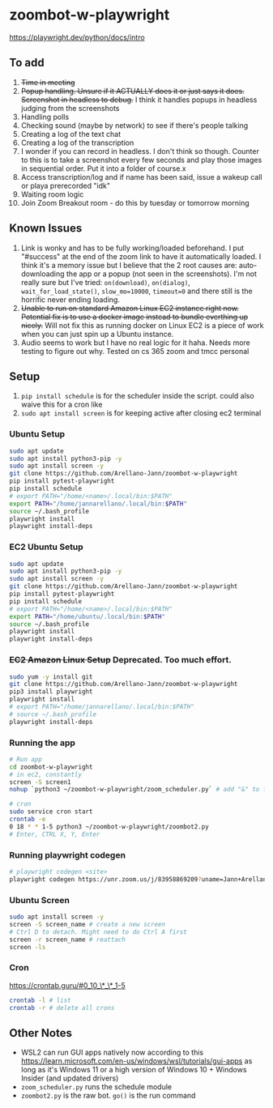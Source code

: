 # zoombot-w-playwright
https://playwright.dev/python/docs/intro

## To add
1. ~~Time in meeting~~
2. ~~Popup handling. Unsure if it ACTUALLY does it or just says it does. Screenshot in headless to debug.~~ I think it handles popups in headless judging from the screenshots
3. Handling polls
4. Checking sound (maybe by network) to see if there's people talking
5. Creating a log of the text chat
6. Creating a log of the transcription
7. I wonder if you can record in headless. I don't think so though. Counter to this is to take a screenshot every few seconds and play those images in sequential order. Put it into a folder of course.x
8. Access transcription/log and if name has been said, issue a wakeup call or playa prerecorded "idk"
9. Waiting room logic
10. Join Zoom Breakout room - do this by tuesday or tomorrow morning

## Known Issues
1. Link is wonky and has to be fully working/loaded beforehand. I put "#success" at the end of the zoom link to have it automatically loaded. I think it's a memory issue but I believe that the 2 root causes are: auto-downloading the app or a popup (not seen in the screenshots). I'm not really sure but I've tried: `on(download)`, `on(dialog)`, `wait_for_load_state()`, `slow_mo=10000`, `timeout=0` and there still is the horrific never ending loading.
2. ~~Unable to run on standard Amazon Linux EC2 instance right now. Potential fix is to use a docker image instead to bundle everthing up nicely.~~ Will not fix this as running docker on Linux EC2 is a piece of work when you can just spin up a Ubuntu instance.
3. Audio seems to work but I have no real logic for it haha. Needs more testing to figure out why. Tested on cs 365 zoom and tmcc personal

## Setup
1. `pip install schedule` is for the scheduler inside the script. could also waive this for a cron like
2. `sudo apt install screen` is for keeping active after closing ec2 terminal 

### Ubuntu Setup
```bash
sudo apt update
sudo apt install python3-pip -y
sudo apt install screen -y
git clone https://github.com/Arellano-Jann/zoombot-w-playwright
pip install pytest-playwright
pip install schedule
# export PATH="/home/<name>/.local/bin:$PATH"
export PATH="/home/jannarellano/.local/bin:$PATH"
source ~/.bash_profile
playwright install
playwright install-deps
```

### EC2 Ubuntu Setup
```bash
sudo apt update
sudo apt install python3-pip -y
sudo apt install screen -y
git clone https://github.com/Arellano-Jann/zoombot-w-playwright
pip install pytest-playwright
pip install schedule
# export PATH="/home/<name>/.local/bin:$PATH"
export PATH="/home/ubuntu/.local/bin:$PATH"
source ~/.bash_profile
playwright install
playwright install-deps
```

### ~~EC2 Amazon Linux Setup~~ Deprecated. Too much effort.
```bash
sudo yum -y install git
git clone https://github.com/Arellano-Jann/zoombot-w-playwright
pip3 install playwright
playwright install
# export PATH="/home/jannarellano/.local/bin:$PATH"
# source ~/.bash_profile
playwright install-deps
```

### Running the app
```bash
# Run app
cd zoombot-w-playwright
# in ec2, constantly
screen -S screen1
nohup `python3 ~/zoombot-w-playwright/zoom_scheduler.py` # add "&" to the end to get back the terminal

# cron  
sudo service cron start
crontab -e
0 18 * * 1-5 python3 ~/zoombot-w-playwright/zoombot2.py
# Enter, CTRL X, Y, Enter
```

### Running playwright codegen
```bash
# playwright codegen <site>
playwright codegen https://unr.zoom.us/j/83958869209?uname=Jann+Arellano
```

### Ubuntu Screen
```bash
sudo apt install screen -y
screen -S screen_name # create a new screen
# Ctrl D to detach. Might need to do Ctrl A first
screen -r screen_name # reattach
screen -ls
``` 

### Cron
https://crontab.guru/#0_10_\*_\*_1-5
```bash
crontab -l # list
crontab -r # delete all crons
```



## Other Notes
- WSL2 can run GUI apps natively now according to this https://learn.microsoft.com/en-us/windows/wsl/tutorials/gui-apps
as long as it's Windows 11 or a high version of Windows 10 + Windows Insider (and updated drivers)
- `zoom_scheduler.py` runs the schedule module
- `zoombot2.py` is the raw bot. `go()` is the run command
